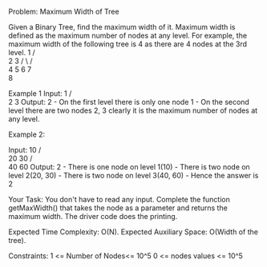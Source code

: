 Problem: Maximum Width of Tree

Given a Binary Tree, find the maximum width of it. Maximum width is defined as the maximum number of nodes at any level.
For example, the maximum width of the following tree is 4 as there are 4 nodes at the 3rd level.
     1
    / \
  2     3
 / \   / \
4   5 6   7
     \
      8

Example 1
Input:
      1
     / \
    2   3
Output: 2
    - On the first level there is only one node 1
    - On the second level there are two nodes 2, 3 clearly it is the maximum number of nodes at any level.

Example 2:

Input:
       10
      /  \
    20    30
   /  \
  40   60
Output: 2
    - There is one node on level 1(10)
    - There is two node on level 2(20, 30)
    - There is two node on level 3(40, 60)
    - Hence the answer is 2

Your Task:
You don't have to read any input. Complete the function getMaxWidth() that takes the node as a parameter and returns the maximum width. The driver code does the printing.

Expected Time Complexity: O(N).
Expected Auxiliary Space: O(Width of the tree).

Constraints:
1 <= Number of Nodes<= 10^5
0 <= nodes values <= 10^5